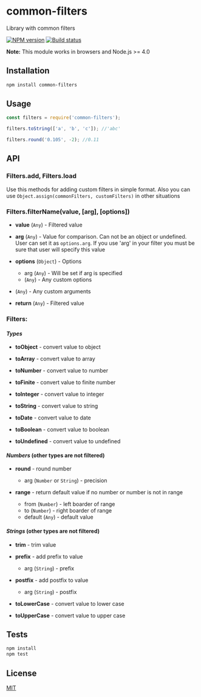 # common-filters
Library with common filters

[![NPM version](https://img.shields.io/npm/v/common-filters.svg)](https://npmjs.org/package/common-filters)
[![Build status](https://img.shields.io/travis/tamtakoe/common-filters.svg)](https://travis-ci.org/tamtakoe/common-filters)

**Note:** This module works in browsers and Node.js >= 4.0

## Installation

```sh
npm install common-filters
```

## Usage

```js
const filters = require('common-filters');

filters.toString(['a', 'b', 'c']); //'abc'

filters.round('0.105', -2); //0.11
```

## API

### Filters.add, Filters.load

Use this methods for adding custom filters in simple format.
Also you can use `Object.assign(commonFilters, customFilters)` in other situations


### Filters.filterName(value, [arg], [options])

- **value** (`Any`) - Filtered value

- **arg** (`Any`) - Value for comparison. Can not be an object or undefined. User can set it as `options.arg`.
                    If you use 'arg' in your filter you must be sure that user will specify this value

- **options** (`Object`) - Options
  * arg (`Any`) - Will be set if arg is specified
  * (`Any`) - Any custom options

- (`Any`) - Any custom arguments

- **return** (`Any`) - Filtered value


### Filters:

#### *Types*

- **toObject** - convert value to object

- **toArray** - convert value to array

- **toNumber** - convert value to number

- **toFinite** - convert value to finite number

- **toInteger** - convert value to integer

- **toString** - convert value to string

- **toDate** - convert value to date

- **toBoolean** - convert value to boolean

- **toUndefined** - convert value to undefined


#### *Numbers* (other types are not filtered)

- **round** - round number
  * arg (`Number` or `String`) - precision

- **range** - return default value if no number or  number is not in range
  * from (`Number`) - left boarder of range
  * to (`Number`) - right boarder of range
  * default (`Any`) - default value


#### *Strings* (other types are not filtered)

- **trim** - trim value

- **prefix** - add prefix to value
  * arg (`String`) - prefix

- **postfix** - add postfix to value
  * arg (`String`) - postfix

- **toLowerCase** - convert value to lower case

- **toUpperCase** - convert value to upper case

## Tests

```sh
npm install
npm test
```

## License

[MIT](LICENSE)
